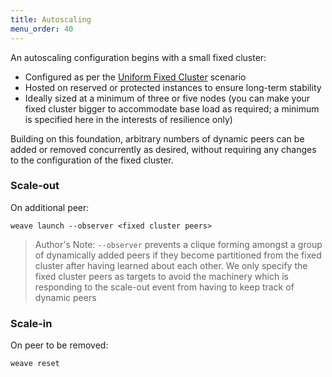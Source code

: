 ```yaml
---
title: Autoscaling
menu_order: 40
---
```

An autoscaling configuration begins with a small fixed cluster:

* Configured as per the [Uniform Fixed Cluster](/site/operational-guide/uniform-fixed-cluster.md)
  scenario
* Hosted on reserved or protected instances to ensure long-term
  stability
* Ideally sized at a minimum of three or five nodes (you can make your
  fixed cluster bigger to accommodate base load as required; a minimum
  is specified here in the interests of resilience only)

Building on this foundation, arbitrary numbers of dynamic peers can be
added or removed concurrently as desired, without requiring any
changes to the configuration of the fixed cluster.

### Scale-out

On additional peer:

    weave launch --observer <fixed cluster peers>

> Author's Note: `--observer` prevents a clique forming amongst a
> group of dynamically added peers if they become partitioned from the
> fixed cluster after having learned about each other. We only specify
> the fixed cluster peers as targets to avoid the machinery which is
> responding to the scale-out event from having to keep track of
> dynamic peers

### Scale-in

On peer to be removed:

    weave reset

